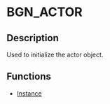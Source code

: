 # BGN_ACTOR

## Description
Used to initialize the actor object.

## Functions
- [Instance](./functions/Instance.md)